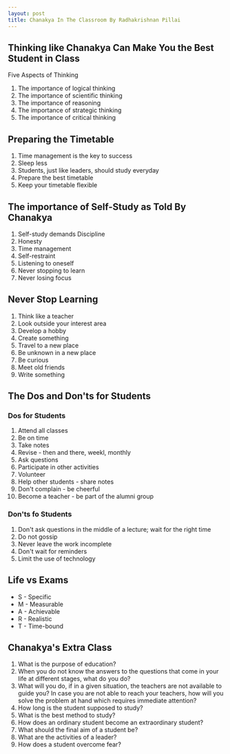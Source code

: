```yaml
---
layout: post
title: Chanakya In The Classroom By Radhakrishnan Pillai  
---
```


## Thinking like Chanakya Can Make You the Best Student in Class
Five Aspects of Thinking  
1. The importance of logical thinking  
2. The importance of scientific thinking  
3. The importance of reasoning  
4. The importance of strategic thinking  
5. The importance of critical thinking  
  
   
## Preparing the Timetable  
1. Time management is the key to success  
2. Sleep less  
3. Students, just like leaders, should study everyday  
4. Prepare the best timetable  
5. Keep your timetable flexible  
  
   
## The importance of Self-Study as Told By Chanakya  
1. Self-study demands Discipline  
2. Honesty  
3. Time management  
4. Self-restraint  
5. Listening to oneself  
6. Never stopping to learn  
7. Never losing focus  
  

## Never Stop Learning  
1. Think like a teacher  
2. Look outside your interest area  
3. Develop a hobby  
4. Create something  
5. Travel to a new place  
6. Be unknown in a new place  
7. Be curious  
8. Meet old friends  
9. Write something  
  

## The Dos and Don'ts for Students  
  
### Dos for Students  
1. Attend all classes  
2. Be on time  
3. Take notes  
4. Revise - then and there, weekl, monthly  
5. Ask questions  
6. Participate in other activities  
7. Volunteer  
8. Help other students - share notes  
9. Don't complain - be cheerful  
10. Become a teacher - be part of the alumni group  

### Don'ts fo Students  
1. Don't ask questions in the middle of a lecture; wait for the right time  
2. Do not gossip  
3. Never leave the work incomplete  
4. Don't wait for reminders  
5. Limit the use of technology  
  
  
## Life vs Exams  
* S - Specific  
* M - Measurable  
* A - Achievable  
* R - Realistic  
* T - Time-bound   
  
  
## Chanakya's Extra Class  
1. What is the purpose of education?  
2. When you do not know the answers to the questions that come in your life at different stages, what do you do?  
3. What will you do, if in a given situation, the teachers are not available to guide you? In case you are not able to reach your teachers, how will you solve the problem at hand which requires immediate attention?  
4. How long is the student supposed to study?  
5. What is the best method to study?  
6. How does an ordinary student become an extraordinary student?  
7. What should the final aim of a student be?  
8. What are the activities of a leader?  
9. How does a student overcome fear?  
  
